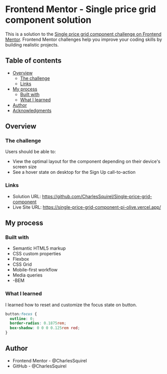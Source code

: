 # Frontend Mentor - Single price grid component solution

This is a solution to the [Single price grid component challenge on Frontend Mentor](https://www.frontendmentor.io/challenges/single-price-grid-component-5ce41129d0ff452fec5abbbc). Frontend Mentor challenges help you improve your coding skills by building realistic projects. 

## Table of contents

- [Overview](#overview)
  - [The challenge](#the-challenge)
  - [Links](#links)
- [My process](#my-process)
  - [Built with](#built-with)
  - [What I learned](#what-i-learned)
- [Author](#author)
- [Acknowledgments](#acknowledgments)

## Overview

### The challenge

Users should be able to:

- View the optimal layout for the component depending on their device's screen size
- See a hover state on desktop for the Sign Up call-to-action

### Links

- Solution URL: https://github.com/CharlesSquirel/Single-price-grid-component
- Live Site URL: https://single-price-grid-component-pi-olive.vercel.app/

## My process

### Built with

- Semantic HTML5 markup
- CSS custom properties
- Flexbox
- CSS Grid
- Mobile-first workflow
- Media queries
- -BEM

### What I learned

I learned how to reset and customize the focus state on button. 
```css
button:focus {
  outline: 0;
  border-radius: 0.1875rem;
  box-shadow: 0 0 0 0.125rem red;
}
```

## Author

- Frontend Mentor - @CharlesSquirel
- GitHub - @CharlesSquirel

